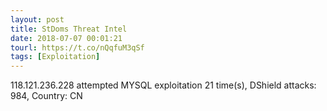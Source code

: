 ```yaml
---
layout: post
title: StDoms Threat Intel
date: 2018-07-07 00:01:21
tourl: https://t.co/nQqfuM3qSf
tags: [Exploitation]
---
```

118.121.236.228 attempted MYSQL exploitation 21 time(s), DShield attacks: 984, Country: CN